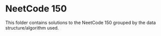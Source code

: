 # NeetCode 150
This folder contains solutions to the NeetCode 150 grouped by the data structure/algorithm used.
